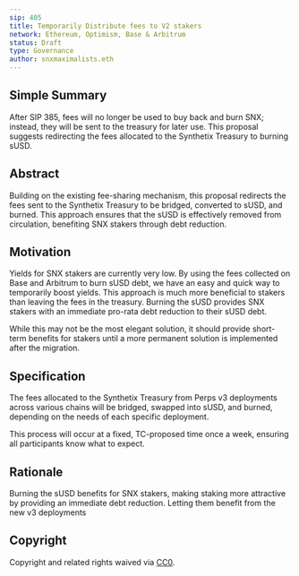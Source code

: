 ```yaml
---
sip: 405
title: Temporarily Distribute fees to V2 stakers
network: Ethereum, Optimism, Base & Arbitrum
status: Draft
type: Governance
author: snxmaximalists.eth
---
```


## Simple Summary
After SIP 385, fees will no longer be used to buy back and burn SNX; instead, they will be sent to the treasury for later use. This proposal suggests redirecting the fees allocated to the Synthetix Treasury to burning sUSD.

## Abstract
Building on the existing fee-sharing mechanism, this proposal redirects the fees sent to the Synthetix Treasury to be bridged, converted to sUSD, and burned. This approach ensures that the sUSD is effectively removed from circulation, benefiting SNX stakers through debt reduction.

## Motivation
Yields for SNX stakers are currently very low. By using the fees collected on Base and Arbitrum to burn sUSD debt, we have an easy and quick way to temporarily boost yields. This approach is much more beneficial to stakers than leaving the fees in the treasury. Burning the sUSD provides SNX stakers with an immediate pro-rata debt reduction to their sUSD debt. 

While this may not be the most elegant solution, it should provide short-term benefits for stakers until a more permanent solution is implemented after the migration.

## Specification
The fees allocated to the Synthetix Treasury from Perps v3 deployments across various chains will be bridged, swapped into sUSD, and burned, depending on the needs of each specific deployment. 

This process will occur at a fixed, TC-proposed time once a week, ensuring all participants know what to expect.

## Rationale
Burning the sUSD benefits for SNX stakers, making staking more attractive by providing an immediate debt reduction. Letting them benefit from the new v3 deployments

## Copyright
Copyright and related rights waived via [CC0](https://creativecommons.org/publicdomain/zero/1.0/).
